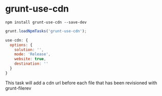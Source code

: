 grunt-use-cdn
=====================

```shell
npm install grunt-use-cdn --save-dev
```

```js
grunt.loadNpmTasks('grunt-use-cdn');
```

```js
use-cdn: {
  options: {
    solution: '',
    mode: 'Release',
    website: true,
    destination: ''
  }
}
```
This task will add a cdn url before each file that has been revisioned with grunt-filerev	
